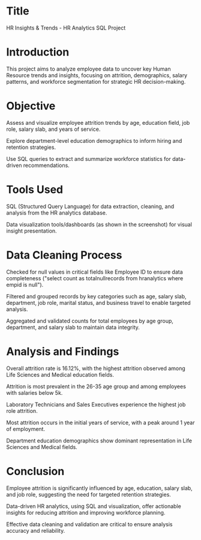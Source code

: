 # Title
HR Insights & Trends - HR Analytics SQL Project​

# Introduction
This project aims to analyze employee data to uncover key Human Resource trends and insights, focusing on attrition, demographics, salary patterns, and workforce segmentation for strategic HR decision-making.​

# Objective
Assess and visualize employee attrition trends by age, education field, job role, salary slab, and years of service.

Explore department-level education demographics to inform hiring and retention strategies.

Use SQL queries to extract and summarize workforce statistics for data-driven recommendations.​

# Tools Used
SQL (Structured Query Language) for data extraction, cleaning, and analysis from the HR analytics database.

Data visualization tools/dashboards (as shown in the screenshot) for visual insight presentation.
# Data Cleaning Process
Checked for null values in critical fields like Employee ID to ensure data completeness ("select count as totalnullrecords from hranalytics where empid is null").​

Filtered and grouped records by key categories such as age, salary slab, department, job role, marital status, and business travel to enable targeted analysis.

Aggregated and validated counts for total employees by age group, department, and salary slab to maintain data integrity.​

# Analysis and Findings
Overall attrition rate is 16.12%, with the highest attrition observed among Life Sciences and Medical education fields.​

Attrition is most prevalent in the 26-35 age group and among employees with salaries below 5k.​

Laboratory Technicians and Sales Executives experience the highest job role attrition.​

Most attrition occurs in the initial years of service, with a peak around 1 year of employment.​

Department education demographics show dominant representation in Life Sciences and Medical fields.​

# Conclusion
Employee attrition is significantly influenced by age, education, salary slab, and job role, suggesting the need for targeted retention strategies.

Data-driven HR analytics, using SQL and visualization, offer actionable insights for reducing attrition and improving workforce planning.

Effective data cleaning and validation are critical to ensure analysis accuracy and reliability.​

